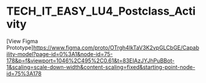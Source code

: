# TECH_IT_EASY_LU4_Postclass_Activity
[View Figma Prototype]https://www.figma.com/proto/OTrgh4IkTaV3K2vpGLCbGE/Capability-model?page-id=0%3A1&node-id=75-178&p=f&viewport=1046%2C495%2C0.61&t=83EIAzJYJhPuBBot-1&scaling=scale-down-width&content-scaling=fixed&starting-point-node-id=75%3A178
